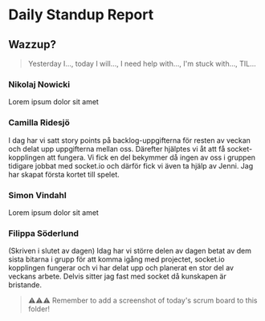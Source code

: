 # Daily Standup Report

## Wazzup?

> Yesterday I…, today I will…, I need help with…, I'm stuck with…, TIL…

### Nikolaj Nowicki

Lorem ipsum dolor sit amet

### Camilla Ridesjö

I dag har vi satt story points på backlog-uppgifterna för resten av veckan och delat upp uppgifterna mellan oss. Därefter hjälptes vi åt att få socket-kopplingen att fungera. Vi fick en del bekymmer då ingen av oss i gruppen tidigare jobbat med socket.io och därför fick vi även ta hjälp av Jenni. Jag har skapat första kortet till spelet. 

### Simon Vindahl

Lorem ipsum dolor sit amet

### Filippa Söderlund

(Skriven i slutet av dagen) Idag har vi större delen av dagen betat av dem sista bitarna i grupp för att komma igång med projectet, socket.io kopplingen fungerar och vi har delat upp och planerat en stor del av veckans arbete. Delvis sitter jag fast med socket då kunskapen är bristande. 

> ⚠️⚠️⚠️ Remember to add a screenshot of today's scrum board to this folder!


